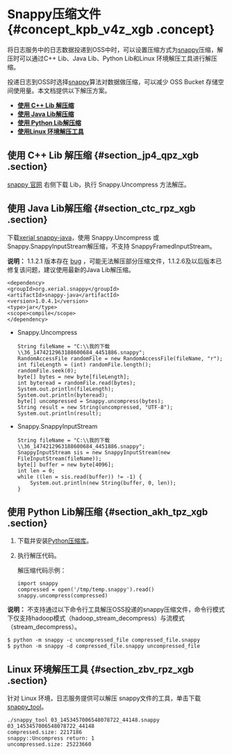 # Snappy压缩文件 {#concept_kpb_v4z_xgb .concept}

将日志服务中的日志数据投递到OSS中时，可以设置压缩方式为[snappy](https://google.github.io/snappy/)压缩，解压时可以通过C++ Lib、Java Lib、Python Lib和Linux 环境解压工具进行解压缩。

投递日志到OSS时选择[snappy](https://google.github.io/snappy/)算法对数据做压缩，可以减少 OSS Bucket 存储空间使用量。本文档提供以下解压方案。

-   **[使用 C++ Lib 解压缩](#)**
-   **[使用 Java Lib解压缩](#)**
-   **[使用 Python Lib解压缩](#)**
-   **[使用Linux 环境解压工具](#)**

## 使用 C++ Lib 解压缩 {#section_jp4_qpz_xgb .section}

[snappy 官网](http://google.github.io/snappy/) 右侧下载 Lib，执行 Snappy.Uncompress 方法解压。

## 使用 Java Lib解压缩 {#section_ctc_rpz_xgb .section}

下载[xerial snappy-java](https://github.com/xerial/snappy-java)，使用 Snappy.Uncompress 或 Snappy.SnappyInputStream解压缩，不支持 SnappyFramedInputStream。

**说明：** 1.1.2.1 版本存在 [bug](https://github.com/xerial/snappy-java/issues/142) ，可能无法解压部分压缩文件，1.1.2.6及以后版本已修复该问题，建议使用最新的Java Lib解压缩。

```
<dependency>
<groupId>org.xerial.snappy</groupId>
<artifactId>snappy-java</artifactId>
<version>1.0.4.1</version>
<type>jar</type>
<scope>compile</scope>
</dependency>
```

-   Snappy.Uncompress

    ```
    String fileName = "C:\\我的下载\\36_1474212963188600684_4451886.snappy";
    RandomAccessFile randomFile = new RandomAccessFile(fileName, "r");
    int fileLength = (int) randomFile.length();
    randomFile.seek(0);
    byte[] bytes = new byte[fileLength];
    int byteread = randomFile.read(bytes);
    System.out.println(fileLength);
    System.out.println(byteread);
    byte[] uncompressed = Snappy.uncompress(bytes);
    String result = new String(uncompressed, "UTF-8");
    System.out.println(result);
    ```

-   Snappy.SnappyInputStream

    ```
    String fileName = "C:\\我的下载\\36_1474212963188600684_4451886.snappy";
    SnappyInputStream sis = new SnappyInputStream(new FileInputStream(fileName));
    byte[] buffer = new byte[4096];
    int len = 0;
    while ((len = sis.read(buffer)) != -1) {
        System.out.println(new String(buffer, 0, len));
    }
    ```


## 使用 Python Lib解压缩 {#section_akh_tpz_xgb .section}

1.  下载并安装[Python压缩库](https://pypi.org/project/python-snappy/)。
2.  执行解压代码。

    解压缩代码示例：

    ```
    import snappy
    compressed = open('/tmp/temp.snappy').read()
    snappy.uncompress(compressed)
    
    ```


**说明：** 不支持通过以下命令行工具解压OSS投递的snappy压缩文件，命令行模式下仅支持hadoop模式（hadoop\_stream\_decompress）与流模式（stream\_decompress）。

```
$ python -m snappy -c uncompressed_file compressed_file.snappy
$ python -m snappy -d compressed_file.snappy uncompressed_file

```

## Linux 环境解压工具 {#section_zbv_rpz_xgb .section}

针对 Linux 环境，日志服务提供可以解压 snappy文件的工具，单击下载 [snappy\_tool](http://logservice-resource.oss-cn-shanghai.aliyuncs.com/tools/snappy_tool)。

```
./snappy_tool 03_1453457006548078722_44148.snappy 03_1453457006548078722_44148
compressed.size: 2217186
snappy::Uncompress return: 1
uncompressed.size: 25223660
```

